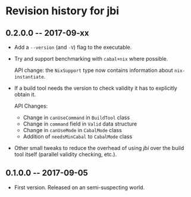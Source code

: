# Revision history for jbi

## 0.2.0.0 -- 2017-09-xx

* Add a `--version` (and `-V`) flag to the executable.

* Try and support benchmarking with `cabal+nix` where possible.

    API change: the `NixSupport` type now contains information about
    `nix-instantiate`.

* If a build tool needs the version to check validity it has to
  explicitly obtain it.

    API Changes:

    * Change in `canUseCommand` in `BuildTool` class
    * Change in `command` field in `Valid` data structure
    * Change in `canUseMode` in `CabalMode` class
    * Addition of `needsMinCabal` to `CabalMode` class

* Other small tweaks to reduce the overhead of using _jbi_ over the
  build tool itself (parallel validity checking, etc.).

## 0.1.0.0 -- 2017-09-05

* First version. Released on an semi-suspecting world.
